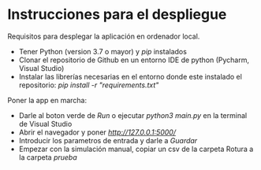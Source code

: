 # Instrucciones para el despliegue

Requisitos para desplegar la aplicación en ordenador local.
- Tener Python (version 3.7 o mayor) y _pip_ instalados
- Clonar el repositorio de Github en un entorno IDE de python (Pycharm, Visual Studio)
- Instalar las librerías necesarias en el entorno donde este instalado el repositorio: _pip install -r "requirements.txt"_


Poner la app en marcha:
- Darle al boton verde de _Run_ o ejecutar _python3 main.py_ en la terminal de Visual Studio
- Abrir el navegador y poner _http://127.0.0.1:5000/_
- Introducir los parametros de entrada y darle a _Guardar_
- Empezar con la simulación manual, copiar un csv de la carpeta Rotura a la carpeta _prueba_
